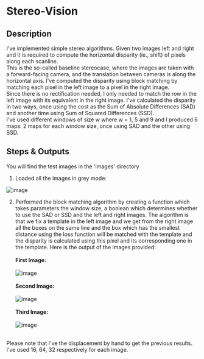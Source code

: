 # Stereo-Vision

## Description

I've implemented simple stereo algorithms. Given two images left and right and it is required to compute the horizontal disparity (ie., shift) of pixels along each scanline.<br>
This is the so-called baseline stereocase, where the images are taken with a forward-facing camera, and the translation between cameras is along the horizontal axis. I've computed the disparity using block matching by matching each pixel in the left image to a pixel in the right image.<br>
Since there is no rectification needed, I only needed to match the row in the left image with its equivalent in the right image. I've calculated the disparity in two ways, once using the cost as the Sum of Absolute Differences (SAD) and another time using Sum of Squared Differences (SSD).<br>
I've used different windows of size w where w = 1, 5 and 9 and I produced 6 maps: 2 maps for each window size, once using SAD and the other using SSD.

## Steps & Outputs

You will find the test images in the 'images' directory

1) Loaded all the images in grey mode:<br>

![image](https://user-images.githubusercontent.com/61145262/206900241-80fe539f-3a15-4ff4-8eb3-faa1b874d245.png)

2) Performed the block matching algorithm by creating a function which takes parameters the window size, a boolean which determines whether to use the SAD or SSD and the left and right images. The algorithm is that we fix a template in the left image and we get from the right image all the boxes on the same line and the box which has the smallest distance using the loss function will be matched with the template and the disparity is calculated using this pixel and its corresponding one in the template. Here is the output of the images provided:<br><br>
**First Image:**<br><br>
![image](https://user-images.githubusercontent.com/61145262/206900333-61274fc5-3c50-434a-87d0-91384cf41214.png)<br><br>
  **Second Image:**<br><br>
![image](https://user-images.githubusercontent.com/61145262/206900369-a228d251-f18d-4dd6-b879-dc371aa2c65f.png)<br><br>
**Third Image:**<br><br>
![image](https://user-images.githubusercontent.com/61145262/206900434-65466ace-ab14-4734-9efc-b9e7464becd8.png)<br><br>


Please note that I've the displacement by hand to get the previous results.<br>
I've used 16, 64, 32 respectively for each image.
